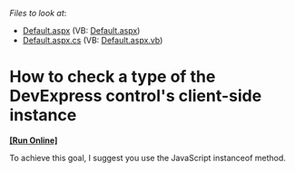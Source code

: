 <!-- default file list -->
*Files to look at*:

* [Default.aspx](./CS/WebSite/Default.aspx) (VB: [Default.aspx](./VB/WebSite/Default.aspx))
* [Default.aspx.cs](./CS/WebSite/Default.aspx.cs) (VB: [Default.aspx.vb](./VB/WebSite/Default.aspx.vb))
<!-- default file list end -->
# How to check a type of the DevExpress control's client-side instance
<!-- run online -->
**[[Run Online]](https://codecentral.devexpress.com/e5047/)**
<!-- run online end -->


<p>To achieve this goal, I suggest you use the JavaScript instanceof method.</p>

<br/>


